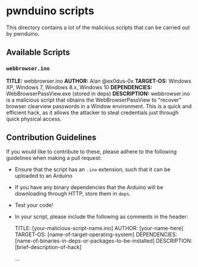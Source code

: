 # pwnduino scripts

This directory contains a lot of the malicious scripts that can be carried out by pwnduino.

## Available Scripts

### `webbrowser.ino`

__TITLE:__ webbrowser.ino
__AUTHOR:__ Alan @ex0dus-0x
__TARGET-OS:__ Windows XP, Windows 7, Windows 8.x, Windows 10
__DEPENDENCIES:__ WebBrowserPassView.exe (stored in deps)
__DESCRIPTION:__ webbrowser.ino is a malicious script that obtains the WebBrowserPassView
to "recover" browser clearview passwords in a Window environment. This is
a quick and efficient hack, as it allows the attacker to steal credentials
just through quick physical access.



## Contribution Guidelines

If you would like to contribute to these, please adhere to the following guidelines when making a pull request:

* Ensure that the script has an `.ino` extension, such that it can be uploaded to an Arduino
* If you have any binary dependencies that the Arduino will be downloading through HTTP, store them in
`deps`.
* Test your code!
* In your script, please include the following as comments in the header:

    TITLE: [your-malicious-script-name.ino]
    AUTHOR: [your-name-here]
    TARGET-OS: [name-of-target-operating-system]
    DEPENDENCIES: [name-of-binaries-in-deps-or-packages-to-be-installed]
    DESCRIPTION: [brief-description-of-hack]

    ...
